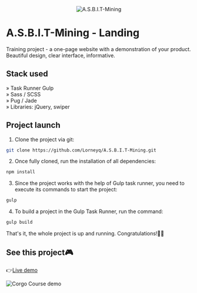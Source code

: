 <div align='center'><img src='https://i.imgur.com/DZrZGmE.jpg' alt='A.S.B.I.T-Mining'/></div>

# A.S.B.I.T-Mining - Landing

Training project - a one-page website with a demonstration of your product. Beautiful design, clear interface, informative.

## Stack used

» Task Runner Gulp\
» Sass / SCSS\
» Pug / Jade\
» Libraries: jQuery, swiper

## Project launch

1. Clone the project via git:

```bash
git clone https://github.com/Lorneyq/A.S.B.I.T-Mining.git
```

2. Once fully cloned, run the installation of all dependencies:

```bash
npm install
```

3. Since the project works with the help of Gulp task runner, you need to execute its commands to start the project:

```bash
gulp
```

4. To build a project in the Gulp Task Runner, run the command:

```bash
gulp build
```

That's it, the whole project is up and running. Congratulations!🎉🥳

## See this project🎮

👉[Live demo](https://a-s-b-i-t-mining.vercel.app/)

![Corgo Course demo](https://lorneyq.vercel.app/_next/image?url=%2F_next%2Fstatic%2Fmedia%2Fasbt-mining.3efaae7e.jpg&w=1920&q=75)
